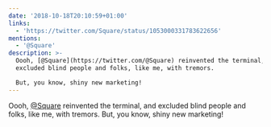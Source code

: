 ```yaml
---
date: '2018-10-18T20:10:59+01:00'
links:
  - 'https://twitter.com/Square/status/1053000331783622656'
mentions:
  - '@Square'
description: >-
  Oooh, [@Square](https://twitter.com/@Square) reinvented the terminal, and
  excluded blind people and folks, like me, with tremors.

  But, you know, shiny new marketing!
---
```

Oooh, [@Square](https://twitter.com/@Square) reinvented the terminal, and excluded blind people and folks, like me, with tremors.
But, you know, shiny new marketing! 
